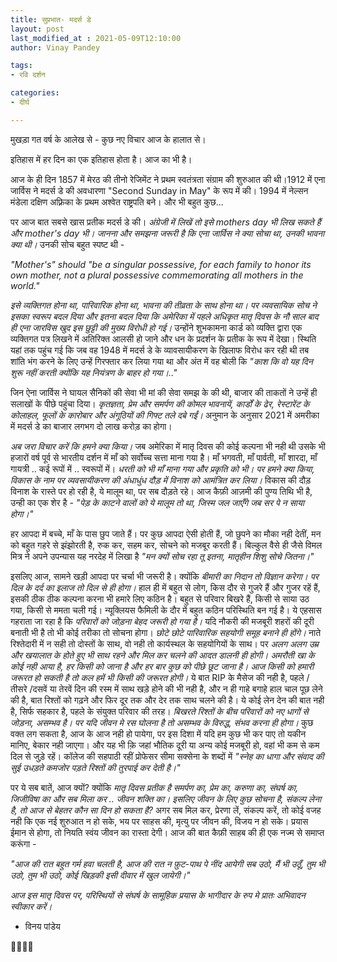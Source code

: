 ```yaml
---
title: सुप्रभात- मदर्स डे
layout: post
last_modified_at : 2021-05-09T12:10:00
author: Vinay Pandey

tags:
- रवि दर्शन

categories:
- दीर्घ

---
```


मुखड़ा गत वर्ष के आलेख से - कुछ नए विचार आज के हालात से। 

इतिहास में हर दिन का एक इतिहास होता है। आज का भी है। 

आज के ही दिन 1857 में मेरठ की तीनो रेजिमेंट ने प्रथम स्वतंत्रता संग्राम की शुरुआत की थी।1912 में  एना जार्विस ने मदर्स डे की अवधारणा "Second Sunday in May"  के रूप में  की। 1994 में नेल्सन मंडेला  दक्षिण अफ़्रिका के प्रथम अश्वेत राष्ट्रपति बने। और भी बहुत कुछ...

पर आज बात सबसे खास प्रतीक मदर्स डे की। *अंग्रेजी में लिखें तो इसे mothers day भी लिख सकते हैं और mother's day  भी। जानना और समझना जरूरी है कि एना जार्विस ने क्या सोचा था, उनकी भावना क्या थी।* 
उनकी सोच बहुत स्पष्ट थी -

_"Mother's" should "be a singular possessive, for each family to honor its own mother, not a plural possessive commemorating all mothers in the world."_

*इसे व्यक्तिगत होना था, पारिवारिक होना था, भावना की तीव्रता के साथ होना था। पर व्यवसायिक सोच ने इसका स्वरूप बदल दिया और इतना बदल दिया कि अमेरिका में पहले अधिकृत मातृ दिवस के नौ साल बाद ही एना जारविस खुद इस छुट्टी की मुख्य विरोधी हो गई।* उन्होंने शुभकामना कार्ड को व्यक्ति द्वारा एक व्यक्तिगत पत्र लिखने में अतिरिक्त आलसी हो जाने और धन के प्रदर्शन के प्रतीक के रूप में देखा। स्थिति यहां तक पहुंच गई कि जब वह 1948 में मदर्स डे के व्यावसायीकरण के खिलाफ विरोध कर रही थी तब शांति भंग करने के लिए उन्हें गिरफ्तार कर लिया गया था और अंत में वह बोली कि _"काश कि वो यह दिन शुरू नहीं करती क्योंकि यह नियंत्रण के बाहर हो गया।.."_

जिन ऐना जार्विस ने घायल सैनिकों की सेवा भी मां की सेवा समझ के की थी, बाजार की ताकतों ने उन्हें ही सलाखों के पीछे पहुंचा दिया। *कृतज्ञता, प्रेम और समर्पण की कोमल भावनायें, कार्डों के ढेर, रेस्टारेंट के कोलाहल, फूलों के कारोबार और अंगूठियों की गिफ्ट तले दबे गईं।*  अनुमान के अनुसार 2021 में अमरीका में मदर्स डे का बाजार लगभग दो लाख करोड़ का होगा। 

*अब जरा विचार करें कि हमने क्या किया।* जब अमेरिका में मातृ दिवस की कोई कल्पना भी नही थी उसके भी हजारों वर्ष पूर्व से भारतीय दर्शन में माँ को सर्वोच्च सत्ता माना गया है।  माँ भगवती, माँ पार्वती,  माँ शारदा,  माँ गायत्री .. कई रूपों में .. स्वरूपों में। *धरती को भी माँ  माना गया और प्रकृति को भी। पर हमने क्या किया, विकास के नाम पर व्यवसायीकरण की अंधाधुंध दौड़ में विनाश को आमंत्रित कर लिया।* विकास की दौड़ विनाश के रास्ते पर हो रही है, ये मालूम था, पर सब दौड़ते रहे। आज कैफ़ी आज़मी की पुण्य तिथि भी है, उन्ही का एक शेर है - 
_"पेड़ के काटने वालों को ये मालूम तो था,_
_जिस्म जल जाएँगे जब सर पे न साया होगा।"_

हर आपदा में बच्चे, माँ के पास छुप जाते हैं। पर कुछ आपदा ऐसी होती हैं, जो छुपने का मौका नही देतीं, मन को बहुत गहरे से झंझोरती है, रुक कर, सहम कर, सोचने को मजबूर करती हैं। बिल्कुल वैसे ही जैसे विमल मित्र ने अपने उपन्यास यह नरदेह में लिखा है
_"मन क्यों सोच रहा तू इतना,_
_मातृहीन शिशु सोचे जितना।"_

इसलिए आज, सामने खड़ी आपदा पर चर्चा भी जरूरी है। क्योंकि *बीमारी का निदान तो विज्ञान करेगा। पर दिल के दर्द का इलाज तो दिल से ही होगा।*  हाल ही में बहुत से लोग, किस दौर से गुजरे हैं और गुजर रहें हैं, इसकी ठीक ठीक कल्पना करना भी हमारे लिए कठिन है। बहुत से परिवार बिखरे हैं, किसी से साया उठ गया, किसी से ममता चली गई। न्यूक्लियस फैमिली के दौर में बहुत कठिन परिस्थिति बन गई है। ये एहसास गहराता जा रहा है कि *परिवारों को जोड़ना बेहद जरूरी हो गया है।* यदि नौकरी की मजबूरी शहरों की दूरी बनाती भी है तो भी कोई तरीका तो सोचना होगा। *छोटे छोटे पारिवारिक सहयोगी समूह बनाने ही होंगे।* नाते रिश्तेदारी में न सही तो दोस्तों के साथ, वो नही तो कार्यस्थल के सहयोगियों के साथ। पर *अलग अलग उम्र और खयालात के होते हुए भी साथ रहने और मिल कर चलने की आदत डालनी ही होगी।  अमरौती खा के कोई नही आया है, हर किसी को जाना है और हर बार कुछ को पीछे छूट जाना है। आज किसी को हमारी जरूरत हो सकती है तो कल हमें भी किसी की जरूरत होगी।* ये बात RIP के मैसेज की नही है,  पहले /तीसरे /दसवें या तेरवें दिन की रस्म में साथ खड़े होने की भी नही है, और न ही गाहे बगाहे हाल चाल पूछ लेने की है, बात रिश्तों को गढ़ने और फिर दूर तक और देर तक साथ चलने की है। ये कोई लेन देन की बात नही है, सिर्फ सहकार है, पहले के संयुक्त परिवार की तरह। *बिखरते रिश्तों के बीच परिवारों को नए धागों से जोड़ना, असम्भव है। पर यदि जीवन मे रस घोलना है तो असम्भव के विरुद्ध, संभव करना ही होगा।* कुछ वक्त लग सकता है, आज के आज नही हो पायेगा, पर इस दिशा में यदि हम कुछ भी कर पाए तो यकीन मानिए, बेकार नही जाएगा। और यह भी क़ि जहां भौतिक दूरी या अन्य कोई मजबूरी हो, वहां भी कम से कम दिल से जुड़े रहें। कॉलेज की सहपाठी रहीं प्रोफेसर सीमा सक्सेना के शब्दों में _"स्नेह का धागा और संवाद की सुई उधड़ते कमजोर पड़ते रिश्तों की तुरपाई कर देती है।"_

पर ये सब बातें, आज क्यों?  क्योंकि *मातृ दिवस प्रतीक है समर्पण का, प्रेम का, करुणा का, संघर्ष का, जिजीविषा का और सब मिला कर .. जीवन शक्ति का। इसलिए जीवन के लिए कुछ सोचना है, संकल्प लेना है, तो आज से बेहतर कौन सा दिन हो सकता है?* अगर सब मिल कर, प्रेरणा लें, संकल्प करें, तो कोई वजह नही कि एक नई शुरुआत न हो सके, भय पर साहस की, मृत्यु पर जीवन की, विजय न हो सके।  प्रयास ईमान से होगा, तो नियति स्वंय जीवन का रास्ता देगी। आज की बात कैफ़ी साहब की ही एक नज्म से समाप्त करूंगा -

_"आज की रात बहुत गर्म हवा चलती है,_
_आज की रात न फ़ुट-पाथ पे नींद आयेगी_
_सब उठो, मैं भी उठूँ, तुम भी उठो, तुम भी उठो,_
_कोई खिड़की इसी दीवार में खुल जायेगी।"_

*आज इस मातृ दिवस पर, परिस्थियों से संघर्ष के सामूहिक प्रयास के भागीदार के रुप मे प्रातः अभिवादन स्वीकार करें।*

- विनय पांडेय

🙏🌷🌷🙏
